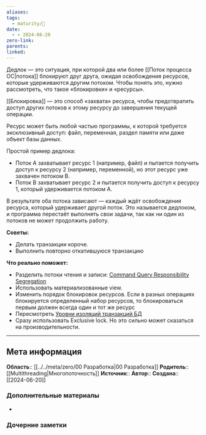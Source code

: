```yaml
---
aliases: 
tags:
  - maturity/🌱
date:
  - - 2024-06-20
zero-link: 
parents: 
linked:
---
```

Дедлок — это ситуация, при которой два или более [[Поток процесса ОС|потока]] блокируют друг друга, ожидая освобождения ресурсов, которые удерживаются другим потоком. Чтобы понять это, нужно рассмотреть, что такое «блокировки» и «ресурсы».

[[Блокировка]] — это способ «захвата» ресурса, чтобы предотвратить доступ других потоков к этому ресурсу до завершения текущей операции.

Ресурс может быть любой частью программы, к которой требуется эксклюзивный доступ: файл, переменная, раздел памяти или даже объект базы данных.

Простой пример дедлока:
- Поток A захватывает ресурс 1 (например, файл) и пытается получить доступ к ресурсу 2 (например, переменной), но этот ресурс уже захвачен потоком B.
- Поток B захватывает ресурс 2 и пытается получить доступ к ресурсу 1, который удерживается потоком A.

В результате оба потока зависают — каждый ждёт освобождения ресурса, который удерживает другой поток. Это называется дедлоком, и программа перестаёт выполнять свои задачи, так как ни один из потоков не может продолжить работу.

**Советы:**
- Делать транзакции короче.
- Выполнить повторно откатившуюся транзакцию

**Что реально поможет:**
- Разделить потоки чтения и записи: [Command Query Responsibility Segregation](../../../../knowledge/dev/архитектура/паттерн/Command%20Query%20Responsibility%20Segregation.md)
- Использовать материализованные view.
- Изменить порядок блокировок ресурсов. Если в разных операциях блокируется определенный набор ресурсов, то блокироваться первым должен всегда один и тот же ресурс
- Пересмотреть [Уровни изоляций транзакций БД](Уровни%20изоляций%20транзакций%20БД.md)
- Сразу использовать Exclusive lock. Но это сильно может сказаться на производительности.
***
## Мета информация
**Область**:: [[../../meta/zero/00 Разработка|00 Разработка]]
**Родитель**:: [[Multithreading|Многопоточность]]
**Источник**:: 
**Автор**:: 
**Создана**:: [[2024-06-20]]
### Дополнительные материалы
- 
### Дочерние заметки
<!-- QueryToSerialize: LIST FROM [[]] WHERE contains(Родитель, this.file.link) or contains(parents, this.file.link) -->

